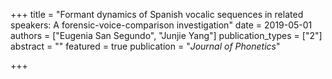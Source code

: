+++
title = "Formant dynamics of Spanish vocalic sequences in related speakers: A forensic-voice-comparison investigation"
date = 2019-05-01
authors = ["Eugenia San Segundo", "Junjie Yang"]
publication_types = ["2"]
abstract = ""
featured = true
publication = "*Journal of Phonetics*"

+++

